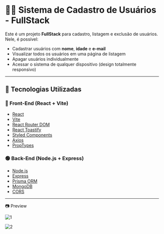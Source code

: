 # 🧑‍💻 Sistema de Cadastro de Usuários - FullStack

Este é um projeto **FullStack** para cadastro, listagem e exclusão de usuários. Nele, é possível:

- Cadastrar usuários com **nome**, **idade** e **e-mail**
- Visualizar todos os usuários em uma página de listagem
- Apagar usuários individualmente
- Acessar o sistema de qualquer dispositivo (design totalmente responsivo)

---

## 🧩 Tecnologias Utilizadas

### 🔵 Front-End (React + Vite)
- [React](https://reactjs.org/)
- [Vite](https://vitejs.dev/)
- [React Router DOM](https://reactrouter.com/)
- [React Toastify](https://fkhadra.github.io/react-toastify/)
- [Styled Components](https://styled-components.com/)
- [Axios](https://axios-http.com/)
- [PropTypes](https://reactjs.org/docs/typechecking-with-proptypes.html)

### 🟢 Back-End (Node.js + Express)
- [Node.js](https://nodejs.org/)
- [Express](https://expressjs.com/)
- [Prisma ORM](https://www.prisma.io/)
- [MongoDB](https://www.mongodb.com/)
- [CORS](https://expressjs.com/en/resources/middleware/cors.html)

---


📷 Preview

![1](https://github.com/user-attachments/assets/8dfb191b-900e-4d08-9a98-ea84406572e6)

![2](https://github.com/user-attachments/assets/f9ed6d0f-00d0-40e9-8344-fdb87ac9bb5a)



